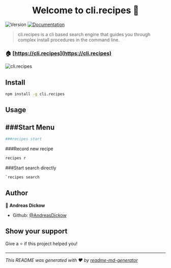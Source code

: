 <h1 align="center">Welcome to cli.recipes 👋</h1>
<p>
  <img alt="Version" src="https://img.shields.io/badge/version-1.0.-blue.svg?cacheSeconds=2592000" />
  <a href="https://cli.recipes/docs">
    <img alt="Documentation" src="https://img.shields.io/badge/documentation-yes-brightgreen.svg" target="_blank" />
  </a>
</p>

> cli.recipes is a cli based search engine that guides you through complex install procedures in the command line.

### 🏠 [https://cli.recipes](https://cli.recipes)


![cli.recipes](https://cli.recipes/static/img/demo.gif)

## Install

```sh
npm install -g cli.recipes
```

## Usage
###Start Menu
---
```sh
###recipes start
```
###Record new recipe
```sh
recipes r
```
###Start search directly
```sh
`recipes search
```


## Author

👤 **Andreas Dickow**

* Github: [@AndreasDickow](https://github.com/AndreasDickow)

## Show your support

Give a ⭐️ if this project helped you!

***
_This README was generated with ❤️ by [readme-md-generator](https://github.com/kefranabg/readme-md-generator)_
